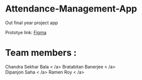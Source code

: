 # Attendance-Management-App
Out final year project app

Prototye link: <a href="https://www.figma.com/file/noRd5ORgXFJHgIDtjcBfLS/Attendance-App_Degisn(Chandra)"> Figma </a>

# Team members :
<a herf = "https://github.com/Chandra-Sekhar-Bala"> Chandra Sekhar Bala < /a>
<a herf = "https://github.com/neelqq"> Bratabitan Banerjee < /a>  
<a herf = "https://github.com/dip-ai"> Dipanjon Saha < /a>
<a herf = "https://github.com/ramenroy"> Ramen Roy < /a>
